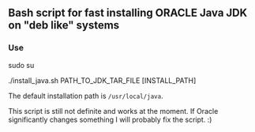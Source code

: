 Bash script for fast installing ORACLE Java JDK on "deb like" systems
--------------------------

### Use

sudo su

./install_java.sh PATH_TO_JDK_TAR_FILE [INSTALL_PATH]

The default installation path is ```/usr/local/java```.

This script is still not definite and works at the moment. If Oracle
significantly changes something I will probably fix the script. :)
